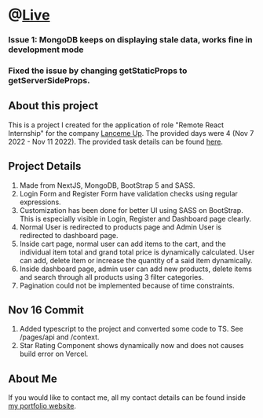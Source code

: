 # @[Live](https://lancemeuptask.vercel.app/login)

### Issue 1: MongoDB keeps on displaying stale data, works fine in development mode

### Fixed the issue by changing getStaticProps to getServerSideProps.

## About this project

This is a project I created for the application of role "Remote React Internship" for the company [Lanceme Up](https://www.linkedin.com/company/lanceme-up/). The provided days were 4 (Nov 7 2022 - Nov 11 2022). The provided task details can be found [here](https://docs.google.com/document/d/1s9vq8AGii-7oh-9_WoAjMOC0Ow-wErFsYlZvUJjyte8/edit).

## Project Details

1. Made from NextJS, MongoDB, BootStrap 5 and SASS.
2. Login Form and Register Form have validation checks using regular expressions.
3. Customization has been done for better UI using SASS on BootStrap.
   This is especially visible in Login, Register and Dashboard page clearly.
4. Normal User is redirected to products page and Admin User is redirected to dashboard page.
5. Inside cart page, normal user can add items to the cart, and the individual item total and grand total price is dynamically calculated. User can add, delete item or increase the quantity of a said item dynamically.
6. Inside dashboard page, admin user can add new products, delete items and search through all products using 3 filter categories.
7. Pagination could not be implemented because of time constraints.

## Nov 16 Commit

1. Added typescript to the project and converted some code to TS. See /pages/api and /context.
2. Star Rating Component shows dynamically now and does not causes build error on Vercel.

## About Me

If you would like to contact me, all my contact details can be found inside [my portfolio website](https://pravin-singh.netlify.app/).
